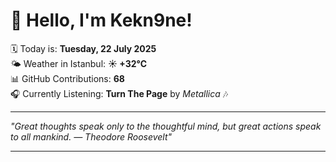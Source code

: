 # 👋 Hello, I'm Kekn9ne!

🗓️ Today is: **Tuesday, 22 July 2025**  
🌤️ Weather in Istanbul: **☀️   +32°C**  
📊 GitHub Contributions: **68**  
🎧 Currently Listening: **Turn The Page** by *Metallica* 🎶

---

_"Great thoughts speak only to the thoughtful mind, but great actions speak to all mankind. — *Theodore Roosevelt*"_

---
